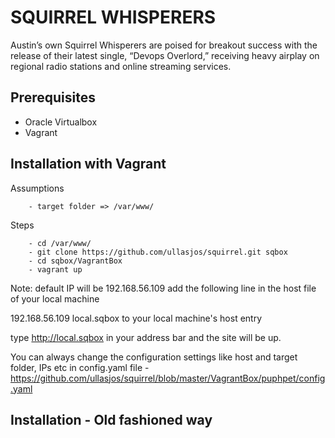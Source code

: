 SQUIRREL WHISPERERS
===================
Austin’s own Squirrel Whisperers are poised for breakout success with the release of their latest single, “Devops Overlord,” receiving heavy airplay on regional radio stations and online streaming services.

Prerequisites
--------------

- Oracle Virtualbox
- Vagrant 

Installation with Vagrant
-------------------------
Assumptions
```	- host folder => /var/www/sqbox
	- target folder => /var/www/
```
Steps
```
	- cd /var/www/ 
	- git clone https://github.com/ullasjos/squirrel.git sqbox
	- cd sqbox/VagrantBox 
	- vagrant up
```

Note: default IP will be 192.168.56.109 
add the following line in the host file of your local machine

192.168.56.109 local.sqbox 
to your local machine's host entry

type http://local.sqbox in your address bar and the site will be up.

You can always change the configuration settings like host and target folder, IPs etc in config.yaml file - https://github.com/ullasjos/squirrel/blob/master/VagrantBox/puphpet/config.yaml


Installation - Old fashioned way
--------------------------------

